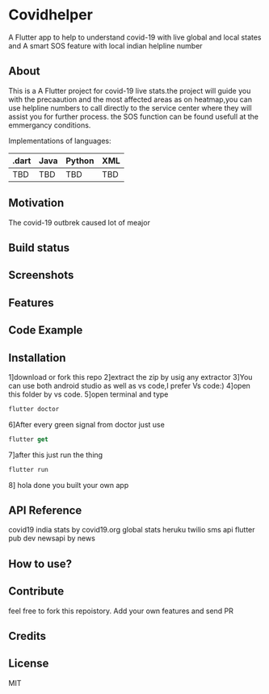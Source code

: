 # Covidhelper

A Flutter app to help to understand covid-19 with live global and local states and A smart SOS feature with local indian helpline number

## About

This is a A Flutter project for covid-19 live stats.the project will guide you with the precaaution and the most affected areas as on heatmap,you can use helpline numbers to call directly to the service center where they will assist you for further process. the SOS function can be found usefull at the emmergancy conditions.

Implementations of languages:

| .dart | Java | Python | XML |  
| :---  | :--- | :----- | :-- | 
| TBD   | TBD  | TBD    | TBD | 

## Motivation

The covid-19 outbrek caused lot of meajor 

## Build status


## Screenshots


## Features


## Code Example


## Installation

1]download or fork this repo
2]extract the zip by usig any extractor
3]You can use both android studio as well as vs code,I prefer Vs code:)
4]open this folder by vs code.
5]open terminal and type

```dart
flutter doctor
```

6]After every green signal from doctor just use

```dart
flutter get

```

7]after this just run the thing

```dart
flutter run

```

8] hola done you built your own app


## API Reference

covid19 india stats by covid19.org
global stats heruku
twilio sms api flutter pub dev
newsapi by news


## How to use?



## Contribute

feel free to fork this repoistory.
Add your own features and send PR 

## Credits


## License
MIT